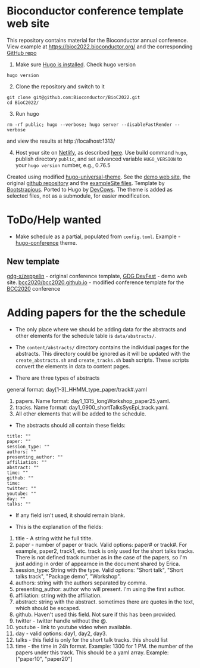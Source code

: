 # Bioconductor conference template web site

This repository contains material for the Bioconductor annual conference. View example at https://bioc2022.bioconductor.org/ and the corresponding [GitHub repo](https://github.com/Bioconductor/BioC2022)

1. Make sure [Hugo is installed](https://gohugo.io/getting-started/installing/). Check hugo version

```shell
hugo version
```

2. Clone the repository and switch to it

```shell
git clone git@github.com:Bioconductor/BioC2022.git
cd BioC2022/
```

3. Run hugo

```shell
rm -rf public; hugo --verbose; hugo server --disableFastRender --verbose
```

and view the results at http://localhost:1313/

4. Host your site on [Netlify](https://www.netlify.com/), as described [here](https://bookdown.org/yihui/blogdown/netlify.html). Use build command `hugo`, publish directory `public`, and set advanced variable `HUGO_VERSION` to your `hugo version` number, e.g., 0.76.5

Created using modified [hugo-universal-theme](https://github.com/devcows/hugo-universal-theme). See the [demo web site](https://themes.gohugo.io/theme/hugo-universal-theme/), the original [github repository](https://github.com/devcows/hugo-universal-theme) and the [exampleSite files](https://github.com/devcows/hugo-universal-theme/tree/master/exampleSite). Template by [Bootstrapious](https://bootstrapious.com/p/universal-business-e-commerce-template). Ported to Hugo by [DevCows](https://github.com/devcows/hugo-universal-theme). The theme is added as selected files, not as a submodule, for easier modification.

# ToDo/Help wanted

- Make schedule as a partial, populated from `config.toml`. Example - [hugo-conference](https://themes.gohugo.io/hugo-conference/) theme.

## New template

[gdg-x/zeppelin](https://github.com/gdg-x/zeppelin) - original conference template, [GDG DevFest](http://gdg-x.github.io/zeppelin/) - demo web site. [bcc2020/bcc2020.github.io](https://github.com/bcc2020/bcc2020.github.io) - modified conference template for the [BCC2020](https://bcc2020.github.io/) conference



# Adding papers for the the schedule

+ The only place where we should be adding data for the abstracts and other
elements for the schedule table is `data/abstracts/`.

+ The `content/abstracts/` directory contains the individual pages for the
abstracts. This directory could be ignored as it will be updated with
the `create_abstracts.sh` and `create_tracks.sh` bash scripts. These scripts
convert the elements in data to content pages.

+ There are three types of abstracts

general format: day[1-3]_HHMM_type_paper/track#.yaml

1. papers. Name format: day1_1315_longWorkshop_paper25.yaml. 
2. tracks. Name format: day1_0900_shortTalksSysEpi_track.yaml.
3. All other elements that will be added to the schedule.

+ The abstracts should all contain these fields: 

```
title: ""
paper: ""
session_type: ""
authors: ""
presenting_author: ""
affiliation: ""
abstract: ""
time: ""
github: ""
time: 
twitter: ""
youtube: ""
day: ""
talks: ""
```
+ If any field isn't used, it should remain blank.

+ This is the explanation of the fields:

1. title - A string witht he full titlte.
2. paper - number of paper or track. Valid options: paper# or track#.
For example, paper2, track1, etc. track is only used for the short talks tracks.
There is not defined track number as in the case of the papers, so I'm just
adding in order of appearnce in the document shared by Erica.
3. session_type: String with the type. Valid options: "Short talk",
"Short talks track", "Package demo", "Workshop".
4. authors: string with the authors separated by comma.
5. presenting_author: author who will present. I'm using the first author.
6. affiliation: string with the affiliation.
7. abstract: string with the abstract. sometimes there are quotes in the text,
which should be escaped.
8. github. Haven't used this field. Not sure if this has been provided.
9. twitter - twitter handle without the @.
10. youtube - link to youtube video when available.
11. day - valid options: day1, day2, day3.
12. talks - this field is only for the short talk tracks. this should list
13. time - the time in 24h format. Example: 1300 for 1 PM.
the number of the papers under this track. This should be a yaml array.
Example: ["paper10", "paper20"]


